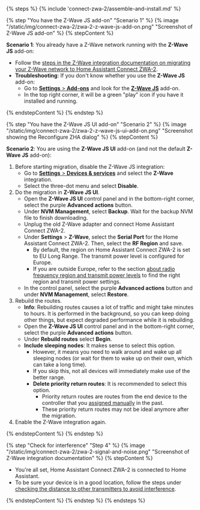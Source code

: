 <!--- more generic steps on migrating a Z-Wave network to Home Assistant Connect ZWA-2. -->


{% steps %}
{% include 'connect-zwa-2/assemble-and-install.md' %}


{% step "You have the Z-Wave JS add-on" "Scenario 1" %}
{% image "/static/img/connect-zwa-2/zwa-2-z-wave-js-add-on.png" "Screenshot of Z-Wave JS add-on" %}
{% stepContent %}

**Scenario 1**: You already have a Z-Wave network running with the **Z-Wave JS** add-on:

- Follow the [steps in the Z-Wave integration documentation on migrating your Z-Wave network to Home Assistant Connect ZWA-2](https://www.home-assistant.io/integrations/zwave_js/#migrating-a-z-wave-network-to-a-new-adapter).
- **Troubleshooting**: If you don't know whether you use the **Z-Wave JS** add-on:
  - Go to [**Settings** > **Add-ons**](https://my.home-assistant.io/redirect/supervisor/) and look for the [**Z-Wave JS**](https://my.home-assistant.io/redirect/supervisor_addon/?addon=core_zwave_js) add-on.
  - In the top right corner, it will be a green "play" icon if you have it installed and running.

{% endstepContent %}
{% endstep %}

{% step "You have the Z-Wave JS UI add-on" "Scenario 2" %}
{% image "/static/img/connect-zwa-2/zwa-2-z-wave-js-ui-add-on.png" "Screenshot showing the Reconfigure ZHA dialog" %}
{% stepContent %}

**Scenario 2**: You are using the **Z-Wave JS UI** add-on (and not the default **Z-Wave JS** add-on):

1. Before starting migration, disable the Z-Wave JS integration:
   - Go to [**Settings** > **Devices & services**](https://my.home-assistant.io/redirect/integrations/) and select the **Z-Wave** integration.
   - Select the three-dot menu and select **Disable**.
2. Do the migration in **Z-Wave JS UI**.
   - Open the **Z-Wave JS UI** control panel and in the bottom-right corner, select the purple **Advanced actions** button.
   - Under **NVM Management**, select **Backup**. Wait for the backup NVM file to finish downloading.
   - Unplug the old Z-Wave adapter and connect Home Assistant Connect ZWA-2.
   - Under **Settings** > **Z-Wave**, select the **Serial Port** for the Home Assistant Connect ZWA-2. Then, select the **RF Region** and save.
     - By default, the region on Home Assistant Connect ZWA-2 is set to EU Long Range. The transmit power level is configured for Europe.
     - If you are outside Europe, refer to the section [about radio frequency region and transmit power levels](/hc/en-us/articles/29081378073501) to find the right region and transmit power settings.
   - In the control panel, select the purple **Advanced actions** button and under **NVM Management**, select **Restore**.
3. Rebuild the routes.
   - **Info**: Rebuilding routes causes a lot of traffic and might take minutes to hours. It is performed in the background, so you can keep doing other things, but expect degraded performance while it is rebuilding.
   - Open the **Z-Wave JS UI** control panel and in the bottom-right corner, select the purple **Advanced actions** button.
   - Under **Rebuild routes** select **Begin**.
   - **Include sleeping nodes**: It makes sense to select this option.
     - However, it means you need to walk around and wake up all sleeping nodes (or wait for them to wake up on their own, which can take a long time).
     - If you skip this, not all devices will immediately make use of the better range.
     - **Delete priority return routes**: It is recommended to select this option.
       - Priority return routes are routes from the end device to the controller that you [assigned manually](https://zwave-js.github.io/zwave-js/#/troubleshooting/first-steps?id=manually-assign-routes) in the past.
       - These priority return routes may not be ideal anymore after the migration.
4. Enable the Z-Wave integration again.

{% endstepContent %}
{% endstep %}

{% step "Check for interference" "Step 4" %}
{% image "/static/img/connect-zwa-2/zwa-2-signal-and-noise.png" "Screenshot of Z-Wave integration documentation" %}
{% stepContent %}

- You're all set, Home Assistant Connect ZWA-2 is connected to Home Assistant.
- To be sure your device is in a good location, follow the steps under [checking the distance to other transmitters to avoid interference](/hc/en-us/articles/28670741134365).

{% endstepContent %}
{% endstep %}
{% endsteps %}
